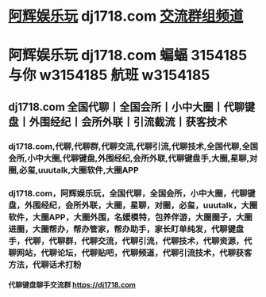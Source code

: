 # [阿辉娱乐玩](https://dj1718.com) dj1718.com [交流群组频道](https://docs.qq.com/doc/DUk9GQ2ZBQkVpTk95?is_no_hook_redirect=1)

# 阿辉娱乐玩 dj1718.com 蝙蝠 3154185 与你 w3154185 航班 w3154185 

## dj1718.com 全国代聊丨全国会所丨小中大圈丨代聊键盘丨外围经纪丨会所外联丨引流截流丨获客技术

### dj1718.com,代聊,代聊群,代聊交流,代聊引流,代聊技术,全国代聊,全国会所,小中大圈,代聊键盘,外围经纪,会所外联,代聊键盘手,大圈,星聊,对圈,必玺,uuutalk,大圈软件,大圈APP

### dj1718.com，阿辉娱乐玩，全国代聊，全国会所，小中大圈，代聊键盘，外围经纪，会所外联，大圈，星聊，对圈，必玺，uuutalk，大圈软件，大圈APP，大圈外围，名媛模特，包养伴游，大圈圈子，大圈进圈，大圈帮办，帮办管家，帮办助手，家长盯单纯发，代聊键盘手，代聊，代聊群，代聊交流，代聊引流，代聊技术，代聊资源，代聊网站，代聊论坛，代聊贴吧，代聊频道，代聊引流技术，代聊获客方法，代聊话术打粉

#### 代聊键盘聊手交流群 https://dj1718.com
